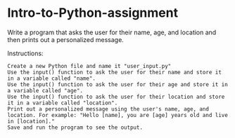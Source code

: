 # Intro-to-Python-assignment

Write a program that asks the user for their name, age, and location and then prints out a personalized message.


Instructions:

    Create a new Python file and name it "user_input.py"
    Use the input() function to ask the user for their name and store it in a variable called "name".
    Use the input() function to ask the user for their age and store it in a variable called "age".
    Use the input() function to ask the user for their location and store it in a variable called "location".
    Print out a personalized message using the user's name, age, and location. For example: "Hello [name], you are [age] years old and live in [location]."
    Save and run the program to see the output.
